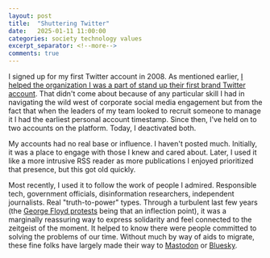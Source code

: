 ```yaml
---
layout: post
title:  "Shuttering Twitter"
date:   2025-01-11 11:00:00
categories: society technology values
excerpt_separator: <!--more-->
comments: true
---
```

I signed up for my first Twitter account in 2008. As mentioned earlier, [I helped the organization I was a part of stand up their first brand Twitter account](/society/technology/values/2024/11/30/blue-skies.html). That didn't come about because of any particular skill I had in navigating the wild west of corporate social media engagement but from the fact that when the leaders of my team looked to recruit someone to manage it I had the earliest personal account timestamp. Since then, I've held on to two accounts on the platform. Today, I deactivated both.

My accounts had no real base or influence. I haven't posted much. Initially, it was a place to engage with those I knew and cared about. Later, I used it like a more intrusive RSS reader as more publications I enjoyed prioritized that presence, but this got old quickly.

Most recently, I used it to follow the work of people I admired. Responsible tech, government officials, disinformation researchers, independent journalists. Real "truth-to-power" types. Through a turbulent last few years (the [George Floyd protests](https://en.wikipedia.org/wiki/George_Floyd_protests) being that an inflection point), it was a marginally reassuring way to express solidarity and feel connected to the zeitgeist of the moment. It helped to know there were people committed to solving the problems of our time. Without much by way of aids to migrate, these fine folks have largely made their way to [Mastodon](https://joinmastodon.org) or [Bluesky](https://bsky.app).

